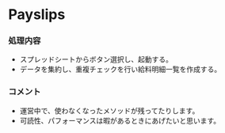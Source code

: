 # Payslips
### 処理内容
- スプレッドシートからボタン選択し、起動する。
- データを集約し、重複チェックを行い給料明細一覧を作成する。

### コメント
- 運営中で、使わなくなったメソッドが残ってたりします。
- 可読性、パフォーマンスは暇があるときにあげたいと思います。
